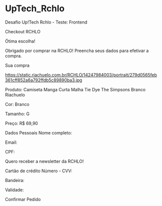 # UpTech_Rchlo
Desafio Up!Tech Rchlo - Teste: Frontend

<!-- Título da janela -->
Checkout RCHLO

<!-- Título da página (em destaque) -->
Ótima escolha!

<!-- Texto logo abaixo do título da página -->
Obrigado por comprar na RCHLO! Preencha seus dados para efetivar a compra.

<!-- Subtítulo, referente ao trecho sobre os dados do produto -->
Sua compra

<!-- início dos dados do produto -->
<!-- imagem do produto -->
https://static.riachuelo.com.br/RCHLO/14247984003/portrait/279d0565feb361cff852a6a792ffdb5c89890ba3.jpg

<!-- nome do produto -->
Produto: Camiseta Manga Curta Malha Tie Dye The Simpsons Branco Riachuelo

<!-- cor do produto -->
Cor: Branco

<!-- tamanho do produto -->
Tamanho: G

<!-- preço do produto -->
Preço: R$ 69,90
<!-- fim dos dados do produto -->

<!-- início do formulário -->
<!-- Título da seção de dados pessoais do formulário-->
Dados Pessoais Nome completo:
<!-- colocar campo de texto aqui -->
Email:
<!-- colocar campo de email aqui -->
CPF:
<!-- colocar campo de texto aqui -->
<!-- colocar checkbox aqui -->
Quero receber a newsletter da RCHLO!

<!-- Título da seção de cartão de crédito do formulário-->
Cartão de crédito Número - CVV:
<!-- colocar campo de texto aqui -->
Bandeira:
<!-- colocar campo de seleção com as opções MasterCard, VISA e American Express -->
Validade:
<!-- colocar campo referente ao mês aqui -->

<!-- botão de submissão do formulário com o label a seguir -->
Confirmar Pedido
<!-- fim do formulário -->